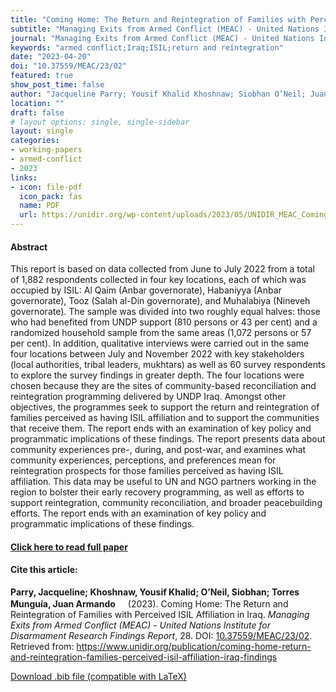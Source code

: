 ```yaml
---
title: "Coming Home: The Return and Reintegration of Families with Perceived ISIL Affiliation in Iraq"
subtitle: "Managing Exits from Armed Conflict (MEAC) - United Nations Institute for Disarmament Research Findings Report" 
journal: "Managing Exits from Armed Conflict (MEAC) - United Nations Institute for Disarmament Research Findings Report" 
keywords: "armed conflict;Iraq;ISIL;return and reintegration" 
date: "2023-04-20"
doi: "10.37559/MEAC/23/02"
featured: true
show_post_time: false
author: "Jacqueline Parry; Yousif Khalid Khoshnaw; Siobhan O’Neil; Juan Armando Torres Munguía"
location: ""
draft: false
# layout options: single, single-sidebar
layout: single
categories: 
- working-papers
- armed-conflict
- 2023
links:
- icon: file-pdf
  icon_pack: fas
  name: PDF
  url: https://unidir.org/wp-content/uploads/2023/05/UNIDIR_MEAC_Coming_Home_Return_Reintegration_Families_Perceived_ISIL_Affiliation_Iraq.pdf
---
```




<h4> Abstract </h4>
<p> This report is based on data collected from June to July 2022 from a total of 1,882 respondents collected in four key locations, each of which was occupied by ISIL: Al Qaim (Anbar governorate), Habaniyya (Anbar governorate), Tooz (Salah al-Din governorate), and Muhalabiya (Nineveh governorate). The sample was divided into two roughly equal halves: those who had benefited from UNDP support (810 persons or 43 per cent) and a randomized household sample from the same areas (1,072 persons or 57 per cent). In addition, qualitative interviews were carried out in the same four locations between July and November 2022 with key stakeholders (local authorities, tribal leaders, mukhtars) as well as 60 survey respondents to explore the survey findings in greater depth.
The four locations were chosen because they are the sites of community-based reconciliation and reintegration programming delivered by UNDP Iraq. Amongst other objectives, the programmes seek to support the return and reintegration of families perceived as having ISIL affiliation and to support the communities that receive them. The report ends with an examination of key policy and programmatic implications of these findings. The report presents data about community experiences pre-, during, and post-war, and examines what community experiences, perceptions, and preferences mean for reintegration prospects for those families perceived as having ISIL affiliation. This data may be useful to UN and NGO partners working in the region to bolster their early recovery programming, as well as efforts to support reintegration, community reconciliation, and broader peacebuilding efforts. The report ends with an examination of key policy and programmatic implications of these findings. </p>

<h4> <a href="https://www.unidir.org/publication/coming-home-return-and-reintegration-families-perceived-isil-affiliation-iraq-findings" target="_blank"> Click here to read full paper </a></h4>

<h4>Cite this article: </h4>
<p><b>Parry, Jacqueline; Khoshnaw, Yousif Khalid; O’Neil, Siobhan; Torres Munguía, Juan Armando<a href="https://orcid.org/0000-0003-3432-6941" target="_blank"><img src="https://info.orcid.org/wp-content/uploads/2019/11/orcid_16x16.png" height="16" width="16" ></a></b> (2023). Coming Home: The Return and Reintegration of Families with Perceived ISIL Affiliation in Iraq. <i>Managing Exits from Armed Conflict (MEAC) - United Nations Institute for Disarmament Research Findings Report</i>, 28. DOI: <a href="https://www.unidir.org/publication/coming-home-return-and-reintegration-families-perceived-isil-affiliation-iraq-findings" target="_blank">10.37559/MEAC/23/02</a>. Retrieved from: <a href="https://www.unidir.org/publication/coming-home-return-and-reintegration-families-perceived-isil-affiliation-iraq-findings" target="_blank">https://www.unidir.org/publication/coming-home-return-and-reintegration-families-perceived-isil-affiliation-iraq-findings</a></p>

<a href="cite.bib" download="cite.bib" class="button"> Download .bib file (compatible with LaTeX) </a>
